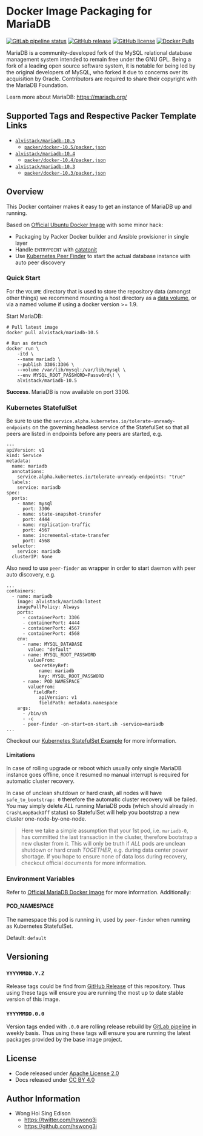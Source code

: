 # Docker Image Packaging for MariaDB

[![GitLab pipeline
status](https://img.shields.io/gitlab/pipeline/alvistack/docker-mariadb/master)](https://gitlab.com/alvistack/docker-mariadb/-/pipelines)
[![GitHub
release](https://img.shields.io/github/release/alvistack/docker-mariadb.svg)](https://github.com/alvistack/docker-mariadb/releases)
[![GitHub
license](https://img.shields.io/github/license/alvistack/docker-mariadb.svg)](https://github.com/alvistack/docker-mariadb/blob/master/LICENSE)
[![Docker
Pulls](https://img.shields.io/docker/pulls/alvistack/mariadb-10.5.svg)](https://hub.docker.com/r/alvistack/mariadb-10.5)

MariaDB is a community-developed fork of the MySQL relational database
management system intended to remain free under the GNU GPL. Being a
fork of a leading open source software system, it is notable for being
led by the original developers of MySQL, who forked it due to concerns
over its acquisition by Oracle. Contributors are required to share their
copyright with the MariaDB Foundation.

Learn more about MariaDB: <https://mariadb.org/>

## Supported Tags and Respective Packer Template Links

  - [`alvistack/mariadb-10.5`](https://hub.docker.com/r/alvistack/mariadb-10.5)
      - [`packer/docker-10.5/packer.json`](https://github.com/alvistack/docker-mariadb/blob/master/packer/docker-10.5/packer.json)
  - [`alvistack/mariadb-10.4`](https://hub.docker.com/r/alvistack/mariadb-10.4)
      - [`packer/docker-10.4/packer.json`](https://github.com/alvistack/docker-mariadb/blob/master/packer/docker-10.4/packer.json)
  - [`alvistack/mariadb-10.3`](https://hub.docker.com/r/alvistack/mariadb-10.3)
      - [`packer/docker-10.3/packer.json`](https://github.com/alvistack/docker-mariadb/blob/master/packer/docker-10.3/packer.json)

## Overview

This Docker container makes it easy to get an instance of MariaDB up and
running.

Based on [Official Ubuntu Docker
Image](https://hub.docker.com/_/ubuntu/) with some minor hack:

  - Packaging by Packer Docker builder and Ansible provisioner in single
    layer
  - Handle `ENTRYPOINT` with
    [catatonit](https://github.com/openSUSE/catatonit)
  - Use [Kubernetes Peer
    Finder](https://github.com/kubernetes/contrib/tree/master/peer-finder)
    to start the actual database instance with auto peer discovery

### Quick Start

For the `VOLUME` directory that is used to store the repository data
(amongst other things) we recommend mounting a host directory as a [data
volume](https://docs.docker.com/engine/tutorials/dockervolumes/#/data-volumes),
or via a named volume if using a docker version \>= 1.9.

Start MariaDB:

    # Pull latest image
    docker pull alvistack/mariadb-10.5
    
    # Run as detach
    docker run \
        -itd \
        --name mariadb \
        --publish 3306:3306 \
        --volume /var/lib/mysql:/var/lib/mysql \
        --env MYSQL_ROOT_PASSWORD=Passw0rd\! \
        alvistack/mariadb-10.5

**Success**. MariaDB is now available on port 3306.

### Kubernetes StatefulSet

Be sure to use the
`service.alpha.kubernetes.io/tolerate-unready-endpoints` on the
governing headless service of the StatefulSet so that all peers are
listed in endpoints before any peers are started, e.g.

    ---
    apiVersion: v1
    kind: Service
    metadata:
      name: mariadb
      annotations:
        service.alpha.kubernetes.io/tolerate-unready-endpoints: "true"
      labels:
        service: mariadb
    spec:
      ports:
        - name: mysql
          port: 3306
        - name: state-snapshot-transfer
          port: 4444
        - name: replication-traffic
          port: 4567
        - name: incremental-state-transfer
          port: 4568
      selector:
        service: mariadb
      clusterIP: None

Also need to use `peer-finder` as wrapper in order to start daemon with
peer auto discovery, e.g.

    ...
    containers:
      - name: mariadb
        image: alvistack/mariadb:latest
        imagePullPolicy: Always
        ports:
          - containerPort: 3306
          - containerPort: 4444
          - containerPort: 4567
          - containerPort: 4568
        env:
          - name: MYSQL_DATABASE
            value: "default"
          - name: MYSQL_ROOT_PASSWORD
            valueFrom:
              secretKeyRef:
                name: mariadb
                key: MYSQL_ROOT_PASSWORD
          - name: POD_NAMESPACE
            valueFrom:
              fieldRef:
                apiVersion: v1
                fieldPath: metadata.namespace
        args:
          - /bin/sh
          - -c
          - peer-finder -on-start=on-start.sh -service=mariadb
    ...

Checkout our [Kubernetes StatefulSet
Example](https://github.com/alvistack/docker-mariadb/tree/master/kubernetes)
for more information.

#### Limitations

In case of rolling upgrade or reboot which usually only single MariaDB
instance goes offline, once it resumed no manual interrupt is required
for automatic cluster recovery.

In case of unclean shutdown or hard crash, all nodes will have
`safe_to_bootstrap: 0` therefore the automatic cluster recovery will be
failed. You may simply delete *ALL* running MariaDB pods (which should
already in `CrashLoopBackOff` status) so StatefulSet will help you
bootstrap a new cluster one-node-by-one-node.

> Here we take a simple assumption that your 1st pod, i.e. `mariadb-0`,
> has committed the last transaction in the cluster, therefore bootstrap
> a new cluster from it. This will only be truth if *ALL* pods are
> unclean shutdown or hard crash *TOGETHER*, e.g. during data center
> power shortage. If you hope to ensure none of data loss during
> recovery, checkout official documents for more information.

### Environment Variables

Refer to [Official MariaDB Docker
Image](https://hub.docker.com/_/mariadb/) for more information.
Additionally:

#### POD\_NAMESPACE

The namespace this pod is running in, used by `peer-finder` when running
as Kubernetes StatefulSet.

Default: `default`

## Versioning

### `YYYYMMDD.Y.Z`

Release tags could be find from [GitHub
Release](https://github.com/alvistack/docker-mariadb/releases) of this
repository. Thus using these tags will ensure you are running the most
up to date stable version of this image.

### `YYYYMMDD.0.0`

Version tags ended with `.0.0` are rolling release rebuild by [GitLab
pipeline](https://gitlab.com/alvistack/docker-mariadb/-/pipelines) in
weekly basis. Thus using these tags will ensure you are running the
latest packages provided by the base image project.

## License

  - Code released under [Apache License 2.0](LICENSE)
  - Docs released under [CC BY
    4.0](http://creativecommons.org/licenses/by/4.0/)

## Author Information

  - Wong Hoi Sing Edison
      - <https://twitter.com/hswong3i>
      - <https://github.com/hswong3i>

